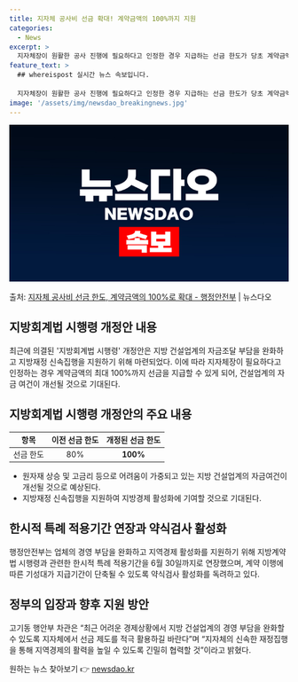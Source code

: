 ```yaml
---
title: 지자체 공사비 선금 확대! 계약금액의 100%까지 지원
categories:
  - News
excerpt: >
  지자체장이 원활한 공사 진행에 필요하다고 인정한 경우 지급하는 선금 한도가 당초 계약금액의 80%에서 100…
feature_text: >
  ## whereispost 실시간 뉴스 속보입니다.

  지자체장이 원활한 공사 진행에 필요하다고 인정한 경우 지급하는 선금 한도가 당초 계약금액의 80%에서 100…
image: '/assets/img/newsdao_breakingnews.jpg'
---
```


![뉴스다오 속보](/assets/img/newsdao_breakingnews.jpg)

<p>출처: <a href="https://newsdao.kr/3140" rel="dofollow">지자체 공사비 선금 한도, 계약금액의 100%로 확대 - 행정안전부</a> | 뉴스다오</p>

<h2 data-ke-size="size26">지방회계법 시행령 개정안 내용</h2>
<p data-ke-size="size16">최근에 의결된 '지방회계법 시행령' 개정안은 지방 건설업계의 자금조달 부담을 완화하고 지방재정 신속집행을 지원하기 위해 마련되었다. 이에 따라 지자체장이 필요하다고 인정하는 경우 계약금액의 최대 100%까지 선금을 지급할 수 있게 되어, 건설업계의 자금 여건이 개선될 것으로 기대된다.</p>

<h2 data-ke-size="size26">지방회계법 시행령 개정안의 주요 내용</h2>

<table>
<thead>
<tr>
<th>항목</th>
<th>이전 선금 한도</th>
<th>개정된 선금 한도</th>
</tr>
</thead>
<tbody>
<tr>
<td>선금 한도</td>
<td style="text-align: center; height: 17px;">80%</td>
<td style="text-align: center; height: 17px;"><b>100%</b></td>
</tr>
</tbody>
</table>
<ul>
<li>원자재 상승 및 고금리 등으로 어려움이 가중되고 있는 지방 건설업계의 자금여건이 개선될 것으로 예상된다.</li>
<li>지방재정 신속집행을 지원하여 지방경제 활성화에 기여할 것으로 기대된다.</li>
</ul>

<h2 data-ke-size="size26">한시적 특례 적용기간 연장과 약식검사 활성화</h2>
<p data-ke-size="size16">행정안전부는 업체의 경영 부담을 완화하고 지역경제 활성화를 지원하기 위해 지방계약법 시행령과 관련한 한시적 특례 적용기간을 6월 30일까지로 연장했으며, 계약 이행에 따른 기성대가 지급기간이 단축될 수 있도록 약식검사 활성화를 독려하고 있다.</p>

<h2 data-ke-size="size26">정부의 입장과 향후 지원 방안</h2>
<p data-ke-size="size16">고기동 행안부 차관은 “최근 어려운 경제상황에서 지방 건설업계의 경영 부담을 완화할 수 있도록 지자체에서 선금 제도를 적극 활용하길 바란다”며 “지자체의 신속한 재정집행을 통해 지역경제의 활력을 높일 수 있도록 긴밀히 협력할 것”이라고 밝혔다.</p> 

원하는 뉴스 찾아보기 👉 <a href="https://newsdao.kr" rel="dofollow">newsdao.kr</a>


